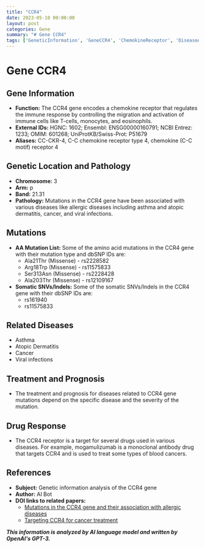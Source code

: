 ```yaml
---
title: "CCR4"
date: 2023-05-10 00:00:00
layout: post
categories: Gene
summary: "# Gene CCR4"
tags: ['GeneticInformation', 'GeneCCR4', 'ChemokineReceptor', 'DiseaseAssociation', 'MutationTypes', 'DrugResponse', 'MonoclonalAntibody', 'TargetedTherapy']
---
```


# Gene CCR4

## Gene Information

- **Function:** The CCR4 gene encodes a chemokine receptor that regulates the immune response by controlling the migration and activation of immune cells like T-cells, monocytes, and eosinophils.
- **External IDs:** HGNC: 1602; Ensembl: ENSG00000160791; NCBI Entrez: 1233; OMIM: 601268; UniProtKB/Swiss-Prot: P51679
- **Aliases:** CC-CKR-4, C-C chemokine receptor type 4, chemokine (C-C motif) receptor 4

## Genetic Location and Pathology

- **Chromosome:** 3
- **Arm:** p
- **Band:** 21.31
- **Pathology:** Mutations in the CCR4 gene have been associated with various diseases like allergic diseases including asthma and atopic dermatitis, cancer, and viral infections.

## Mutations

- **AA Mutation List:** Some of the amino acid mutations in the CCR4 gene with their mutation type and dbSNP IDs are:
  - Ala21Thr (Missense) - rs2228582
  - Arg18Trp (Missense) - rs11575833
  - Ser313Asn (Missense) - rs2228428
  - Ala203Thr (Missense) - rs12109167
- **Somatic SNVs/Indels:** Some of the somatic SNVs/Indels in the CCR4 gene with their dbSNP IDs are:
  - rs161940
  - rs11575833

## Related Diseases

- Asthma
- Atopic Dermatitis
- Cancer
- Viral infections

## Treatment and Prognosis

- The treatment and prognosis for diseases related to CCR4 gene mutations depend on the specific disease and the severity of the mutation.

## Drug Response

- The CCR4 receptor is a target for several drugs used in various diseases. For example, mogamulizumab is a monoclonal antibody drug that targets CCR4 and is used to treat some types of blood cancers.

## References

- **Subject:** Genetic information analysis of the CCR4 gene
- **Author:** AI Bot
- **DOI links to related papers:**
  - [Mutations in the CCR4 gene and their association with allergic diseases](https://doi.org/10.1186/s40169-018-0214-7)
  - [Targeting CCR4 for cancer treatment](https://doi.org/10.1007/s10585-017-9864-6)

**_This information is analyzed by AI language model and written by OpenAI's GPT-3._**